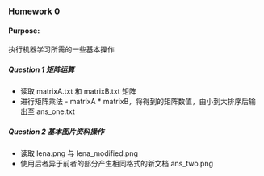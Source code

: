 ### Homework 0

#### Purpose:

执行机器学习所需的一些基本操作

##### Question 1 矩阵运算

- 读取 matrixA.txt 和 matrixB.txt 矩阵
- 进行矩阵乘法 - matrixA * matrixB，将得到的矩阵数值，由小到大排序后输出至 ans_one.txt

##### Question 2 基本图片资料操作

- 读取 lena.png 与 lena_modified.png
- 使用后者异于前者的部分产生相同格式的新文档 ans_two.png